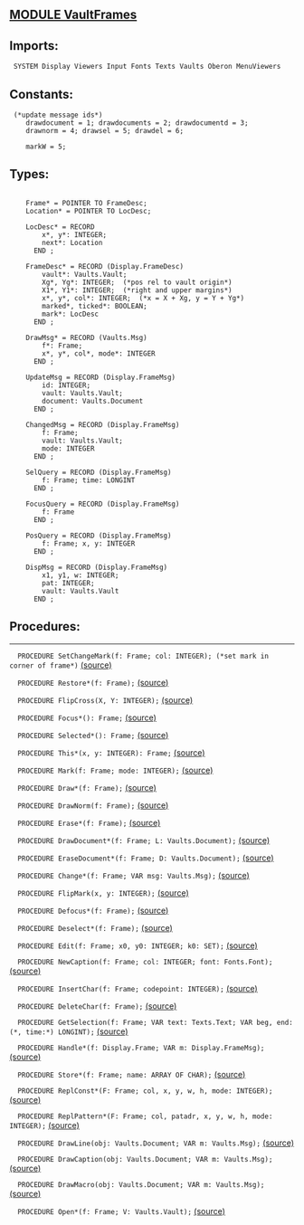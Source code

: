 
## [MODULE VaultFrames](https://github.com/io-core/Crypto/blob/main/VaultFrames.Mod)

  ## Imports:
` SYSTEM Display Viewers Input Fonts Texts Vaults Oberon MenuViewers`

  ## Constants:
```
 (*update message ids*)
    drawdocument = 1; drawdocuments = 2; drawdocumentd = 3;
    drawnorm = 4; drawsel = 5; drawdel = 6;

    markW = 5;

```
  ## Types:
```

    Frame* = POINTER TO FrameDesc;
    Location* = POINTER TO LocDesc;

    LocDesc* = RECORD
        x*, y*: INTEGER;
        next*: Location
      END ;

    FrameDesc* = RECORD (Display.FrameDesc)
        vault*: Vaults.Vault;
        Xg*, Yg*: INTEGER;  (*pos rel to vault origin*)
        X1*, Y1*: INTEGER;  (*right and upper margins*)
        x*, y*, col*: INTEGER;  (*x = X + Xg, y = Y + Yg*)
        marked*, ticked*: BOOLEAN;
        mark*: LocDesc
      END ;

    DrawMsg* = RECORD (Vaults.Msg)
        f*: Frame;
        x*, y*, col*, mode*: INTEGER
      END ;

    UpdateMsg = RECORD (Display.FrameMsg)
        id: INTEGER;
        vault: Vaults.Vault;
        document: Vaults.Document
      END ;

    ChangedMsg = RECORD (Display.FrameMsg)
        f: Frame;
        vault: Vaults.Vault;
        mode: INTEGER
      END ;

    SelQuery = RECORD (Display.FrameMsg)
        f: Frame; time: LONGINT
      END ;

    FocusQuery = RECORD (Display.FrameMsg)
        f: Frame
      END ;

    PosQuery = RECORD (Display.FrameMsg)
        f: Frame; x, y: INTEGER
      END ;

    DispMsg = RECORD (Display.FrameMsg)
        x1, y1, w: INTEGER;
        pat: INTEGER;
        vault: Vaults.Vault
      END ;

```
## Procedures:
---

`  PROCEDURE SetChangeMark(f: Frame; col: INTEGER); (*set mark in corner of frame*)` [(source)](https://github.com/io-core/Crypto/blob/main/VaultFrames.Mod#L79)


`  PROCEDURE Restore*(f: Frame);` [(source)](https://github.com/io-core/Crypto/blob/main/VaultFrames.Mod#L88)


`  PROCEDURE FlipCross(X, Y: INTEGER);` [(source)](https://github.com/io-core/Crypto/blob/main/VaultFrames.Mod#L105)


`  PROCEDURE Focus*(): Frame;` [(source)](https://github.com/io-core/Crypto/blob/main/VaultFrames.Mod#L116)


`  PROCEDURE Selected*(): Frame;` [(source)](https://github.com/io-core/Crypto/blob/main/VaultFrames.Mod#L121)


`  PROCEDURE This*(x, y: INTEGER): Frame;` [(source)](https://github.com/io-core/Crypto/blob/main/VaultFrames.Mod#L126)


`  PROCEDURE Mark(f: Frame; mode: INTEGER);` [(source)](https://github.com/io-core/Crypto/blob/main/VaultFrames.Mod#L131)


`  PROCEDURE Draw*(f: Frame);` [(source)](https://github.com/io-core/Crypto/blob/main/VaultFrames.Mod#L136)


`  PROCEDURE DrawNorm(f: Frame);` [(source)](https://github.com/io-core/Crypto/blob/main/VaultFrames.Mod#L141)


`  PROCEDURE Erase*(f: Frame);` [(source)](https://github.com/io-core/Crypto/blob/main/VaultFrames.Mod#L146)


`  PROCEDURE DrawDocument*(f: Frame; L: Vaults.Document);` [(source)](https://github.com/io-core/Crypto/blob/main/VaultFrames.Mod#L151)


`  PROCEDURE EraseDocument*(f: Frame; D: Vaults.Document);` [(source)](https://github.com/io-core/Crypto/blob/main/VaultFrames.Mod#L156)


`  PROCEDURE Change*(f: Frame; VAR msg: Vaults.Msg);` [(source)](https://github.com/io-core/Crypto/blob/main/VaultFrames.Mod#L161)


`  PROCEDURE FlipMark(x, y: INTEGER);` [(source)](https://github.com/io-core/Crypto/blob/main/VaultFrames.Mod#L166)


`  PROCEDURE Defocus*(f: Frame);` [(source)](https://github.com/io-core/Crypto/blob/main/VaultFrames.Mod#L172)


`  PROCEDURE Deselect*(f: Frame);` [(source)](https://github.com/io-core/Crypto/blob/main/VaultFrames.Mod#L182)


`  PROCEDURE Edit(f: Frame; x0, y0: INTEGER; k0: SET);` [(source)](https://github.com/io-core/Crypto/blob/main/VaultFrames.Mod#L191)


`  PROCEDURE NewCaption(f: Frame; col: INTEGER; font: Fonts.Font);` [(source)](https://github.com/io-core/Crypto/blob/main/VaultFrames.Mod#L286)


`  PROCEDURE InsertChar(f: Frame; codepoint: INTEGER);` [(source)](https://github.com/io-core/Crypto/blob/main/VaultFrames.Mod#L294)


`  PROCEDURE DeleteChar(f: Frame);` [(source)](https://github.com/io-core/Crypto/blob/main/VaultFrames.Mod#L304)


`  PROCEDURE GetSelection(f: Frame; VAR text: Texts.Text; VAR beg, end: (*, time:*) LONGINT);` [(source)](https://github.com/io-core/Crypto/blob/main/VaultFrames.Mod#L325)


`  PROCEDURE Handle*(f: Display.Frame; VAR m: Display.FrameMsg);` [(source)](https://github.com/io-core/Crypto/blob/main/VaultFrames.Mod#L335)


`  PROCEDURE Store*(f: Frame; name: ARRAY OF CHAR);` [(source)](https://github.com/io-core/Crypto/blob/main/VaultFrames.Mod#L395)


`  PROCEDURE ReplConst*(F: Frame; col, x, y, w, h, mode: INTEGER);` [(source)](https://github.com/io-core/Crypto/blob/main/VaultFrames.Mod#L401)


`  PROCEDURE ReplPattern*(F: Frame; col, patadr, x, y, w, h, mode: INTEGER);` [(source)](https://github.com/io-core/Crypto/blob/main/VaultFrames.Mod#L410)


`  PROCEDURE DrawLine(obj: Vaults.Document; VAR m: Vaults.Msg);` [(source)](https://github.com/io-core/Crypto/blob/main/VaultFrames.Mod#L419)


`  PROCEDURE DrawCaption(obj: Vaults.Document; VAR m: Vaults.Msg);` [(source)](https://github.com/io-core/Crypto/blob/main/VaultFrames.Mod#L441)


`  PROCEDURE DrawMacro(obj: Vaults.Document; VAR m: Vaults.Msg);` [(source)](https://github.com/io-core/Crypto/blob/main/VaultFrames.Mod#L473)


`  PROCEDURE Open*(f: Frame; V: Vaults.Vault);` [(source)](https://github.com/io-core/Crypto/blob/main/VaultFrames.Mod#L496)

